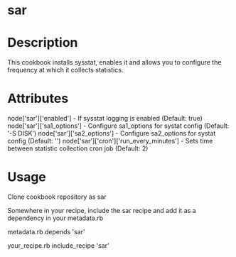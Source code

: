 sar
===

Description
===========

This cookbook installs sysstat, enables it and allows you to configure the frequency at which it collects statistics.

Attributes
==========

node['sar']['enabled'] - If sysstat logging is enabled (Default: true)
node['sar']['sa1_options'] - Configure sa1_options for systat config (Default: '-S DISK')
node['sar']['sa2_options'] - Configure sa2_options for systat config (Default: '')
node['sar']['cron']['run_every_minutes'] - Sets time between statistic collection cron job (Default: 2)

Usage
=====

Clone cookbook repository as sar

Somewhere in your recipe, include the sar recipe and add it as a dependency in your metadata.rb

metadata.rb
    depends 'sar'

your_recipe.rb
    include_recipe 'sar'


